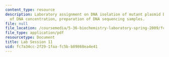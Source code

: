 ```yaml
---
content_type: resource
description: Laboratory assignment on DNA isolation of mutant plasmid DNA, quantification
  of DNA concentration, preparation of DNA sequencing samples.
file: null
file_location: /coursemedia/5-36-biochemistry-laboratory-spring-2009/fc7a34cc2f291faafc5bb89868ea4e41_ses11.pdf
file_type: application/pdf
resourcetype: Document
title: Lab Session 11
uid: fc7a34cc-2f29-1faa-fc5b-b89868ea4e41
---
```

